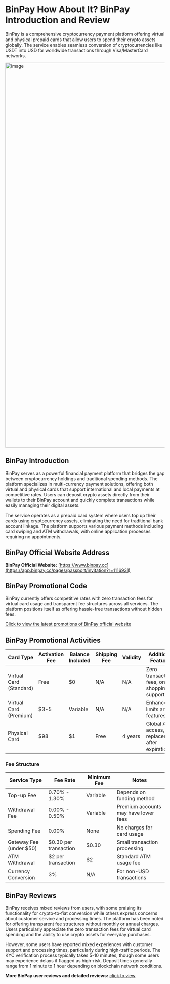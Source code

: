 # BinPay How About It? BinPay Introduction and Review

BinPay is a comprehensive cryptocurrency payment platform offering virtual and physical prepaid cards that allow users to spend their crypto assets globally. The service enables seamless conversion of cryptocurrencies like USDT into USD for worldwide transactions through Visa/MasterCard networks.

<img width="2582" height="1216" alt="image" src="https://github.com/user-attachments/assets/7eaeadb3-c018-4262-b356-a7c2cb01da4f" />

## BinPay Introduction

BinPay serves as a powerful financial payment platform that bridges the gap between cryptocurrency holdings and traditional spending methods. The platform specializes in multi-currency payment solutions, offering both virtual and physical cards that support international and local payments at competitive rates. Users can deposit crypto assets directly from their wallets to their BinPay account and quickly complete transactions while easily managing their digital assets.

The service operates as a prepaid card system where users top up their cards using cryptocurrency assets, eliminating the need for traditional bank account linkage. The platform supports various payment methods including card swiping and ATM withdrawals, with online application processes requiring no appointments.

## BinPay Official Website Address

**BinPay Official Website:** [https://www.binpay.cc](https://app.binpay.cc/pages/passport/invitation?r=1116931)

## BinPay Promotional Code

BinPay currently offers competitive rates with zero transaction fees for virtual card usage and transparent fee structures across all services. The platform positions itself as offering hassle-free transactions without hidden fees.

[Click to view the latest promotions of BinPay official website](https://app.binpay.cc/pages/passport/invitation?r=1116931)

## BinPay Promotional Activities

| Card Type | Activation Fee | Balance Included | Shipping Fee | Validity | Additional Features |
|-----------|----------------|------------------|--------------|----------|-------------------|
| Virtual Card (Standard) | Free | $0 | N/A | N/A | Zero transaction fees, online shopping support |
| Virtual Card (Premium) | $3-5 | Variable | N/A | N/A | Enhanced limits and features |
| Physical Card | $98 | $1 | Free | 4 years | Global ATM access, free replacement after expiration |

### Fee Structure

| Service Type | Fee Rate | Minimum Fee | Notes |
|-------------|----------|-------------|-------|
| Top-up Fee | 0.70% - 1.30% | Variable | Depends on funding method |
| Withdrawal Fee | 0.00% - 0.50% | Variable | Premium accounts may have lower fees |
| Spending Fee | 0.00% | None | No charges for card usage |
| Gateway Fee (under $50) | $0.30 per transaction | $0.30 | Small transaction processing |
| ATM Withdrawal | $2 per transaction | $2 | Standard ATM usage fee |
| Currency Conversion | 3% | N/A | For non-USD transactions |

## BinPay Reviews

BinPay receives mixed reviews from users, with some praising its functionality for crypto-to-fiat conversion while others express concerns about customer service and processing times. The platform has been noted for offering transparent fee structures without monthly or annual charges. Users particularly appreciate the zero transaction fees for virtual card spending and the ability to use crypto assets for everyday purchases.

However, some users have reported mixed experiences with customer support and processing times, particularly during high-traffic periods. The KYC verification process typically takes 5-10 minutes, though some users may experience delays if flagged as high-risk. Deposit times generally range from 1 minute to 1 hour depending on blockchain network conditions.

**More BinPay user reviews and detailed reviews:** [click to view](https://app.binpay.cc/pages/passport/invitation?r=1116931)
